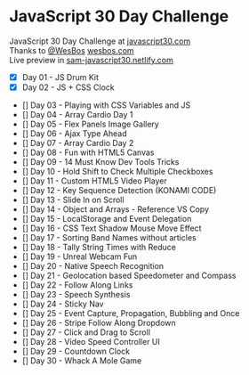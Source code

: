 # JavaScript 30 Day Challenge

JavaScript 30 Day Challenge at [javascript30.com](https://javascript30.com/)  
Thanks to [@WesBos](https://twitter.com/wesbos) [wesbos.com](https://wesbos.com/)  
Live preview in [sam-javascript30.netlify.com](http://sam-javascript30.netlify.com/)

- [x] Day 01 - JS Drum Kit
- [x] Day 02 - JS + CSS Clock
- [] Day 03 - Playing with CSS Variables and JS
- [] Day 04 - Array Cardio Day 1
- [] Day 05 - Flex Panels Image Gallery
- [] Day 06 - Ajax Type Ahead
- [] Day 07 - Array Cardio Day 2
- [] Day 08 - Fun with HTML5 Canvas
- [] Day 09 - 14 Must Know Dev Tools Tricks
- [] Day 10 - Hold Shift to Check Multiple Checkboxes
- [] Day 11 - Custom HTML5 Video Player
- [] Day 12 - Key Sequence Detection (KONAMI CODE)
- [] Day 13 - Slide In on Scroll
- [] Day 14 - Object and Arrays - Reference VS Copy
- [] Day 15 - LocalStorage and Event Delegation
- [] Day 16 - CSS Text Shadow Mouse Move Effect
- [] Day 17 - Sorting Band Names without articles
- [] Day 18 - Tally String Times with Reduce
- [] Day 19 - Unreal Webcam Fun
- [] Day 20 - Native Speech Recognition
- [] Day 21 - Geolocation based Speedometer and Compass
- [] Day 22 - Follow Along Links
- [] Day 23 - Speech Synthesis
- [] Day 24 - Sticky Nav
- [] Day 25 - Event Capture, Propagation, Bubbling and Once
- [] Day 26 - Stripe Follow Along Dropdown
- [] Day 27 - Click and Drag to Scroll
- [] Day 28 - Video Speed Controller UI
- [] Day 29 - Countdown Clock
- [] Day 30 - Whack A Mole Game
